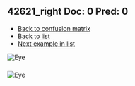 ## 42621_right Doc: 0 Pred: 0
- [Back to confusion matrix](https://github.com/juliandewit/kaggle_retinopathy/blob/master/matrix.md)
- [Back to list](https://github.com/juliandewit/kaggle_retinopathy/blob/master/lists/00/list.md)
- [Next example in list](https://github.com/juliandewit/kaggle_retinopathy/blob/master/lists/00/42/42623_left.md)

![Eye](https://retinopaty.blob.core.windows.net/size1024/42621_right_0.jpeg)

### 

![Eye]()
